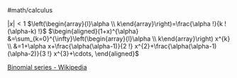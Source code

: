 #math/calculus 

$|x|<1$
$\left(\begin{array}{l}\alpha \\ k\end{array}\right)=\frac{\alpha !}{k !(\alpha-k) !}$
$\begin{aligned}(1+x)^{\alpha} &=\sum_{k=0}^{\infty}\left(\begin{array}{l}\alpha \\ k\end{array}\right) x^{k} \\ &=1+\alpha x+\frac{\alpha(\alpha-1)}{2 !} x^{2}+\frac{\alpha(\alpha-1)(\alpha-2)}{3 !} x^{3}+\cdots, \end{aligned}$

[Binomial series - Wikipedia](https://en.wikipedia.org/wiki/Binomial_series#math_1)